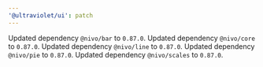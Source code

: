 ```yaml
---
'@ultraviolet/ui': patch
---
```


Updated dependency `@nivo/bar` to `0.87.0`.
Updated dependency `@nivo/core` to `0.87.0`.
Updated dependency `@nivo/line` to `0.87.0`.
Updated dependency `@nivo/pie` to `0.87.0`.
Updated dependency `@nivo/scales` to `0.87.0`.
